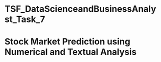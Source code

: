 # TSF_DataScienceandBusinessAnalyst_Task_7

# Stock Market Prediction using Numerical and Textual Analysis
